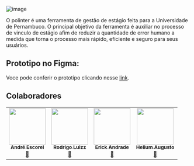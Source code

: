 ![image](https://user-images.githubusercontent.com/54816002/172940115-1fbe3373-3f7a-40c8-8ae4-a778b265b5d1.png)

  O polinter é uma ferramenta de gestão de estágio feita para a Universidade de Pernambuco. O principal objetivo da ferramenta é auxiliar no processo de vinculo de estágio afim de reduzir a quantidade de error humano a medida que torna o processo mais rápido, eficiente e seguro para seus usuários.
  
## Prototipo no Figma:

Voce pode conferir o prototipo clicando nesse [link](https://www.figma.com/file/Ur2XbTODudhJicW7TOCSnx/Untitled?node-id=0%3A1).
  

## Colaboradores

<!-- ALL-CONTRIBUTORS-LIST:START - Do not remove or modify this section -->
<!-- prettier-ignore-start -->
<!-- markdownlint-disable -->
<table>
  <tr>
    <td align="center"><a href="https://github.com/commonProgrammerr"><img src="https://github.com/commonProgrammerr.png?v=3?s=100" width="100px;" alt=""/><br /><sub><b>André Escorel</b></sub></a><br /><a href="https://github.com/all-contributors/cli/commits?author=commonProgrammerr" title="Documentation">📖</a></td>
    <td align="center"><a href="https://github.com/RodrigoLuizz"><img src="https://github.com/RodrigoLuizz.png?v=3?s=100" width="100px;" alt=""/><br /><sub><b>Rodrigo Luizz</b></sub></a><br /><a href="https://github.com/all-contributors/cli/commits?author=RodrigoLuizz" title="Documentation">📖</a></td>
    <td align="center"><a href="https://github.com/erick-andrade1"><img src="https://github.com/erick-andrade1.png?v=3?s=100" width="100px;" alt=""/><br /><sub><b>Erick Andrade</b></sub></a><br /><a href="https://github.com/all-contributors/cli/commits?author=erick-andrade1" title="Documentation">📖</a></td>
  <td align="center"><a href="https://github.com/HeliumS2"><img src="https://github.com/HeliumS2.png?v=3?s=100" width="100px;" alt=""/><br /><sub><b>Helium Augusto</b></sub></a><br /><a href="https://github.com/all-contributors/cli/commits?author=HeliumS2" title="Documentation">📖</a></td>
</table>

<!-- markdownlint-restore -->
<!-- prettier-ignore-end -->

<!-- ALL-CONTRIBUTORS-LIST:END -->
